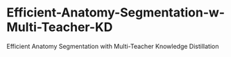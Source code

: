 # Efficient-Anatomy-Segmentation-w-Multi-Teacher-KD
Efficient Anatomy Segmentation with Multi-Teacher Knowledge Distillation
